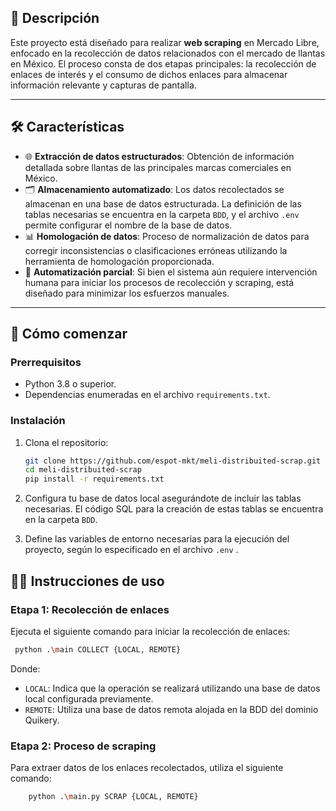 
## 📖 Descripción

Este proyecto está diseñado para realizar **web scraping** en Mercado Libre, enfocado en la recolección de datos relacionados con el mercado de llantas en México. El proceso consta de dos etapas principales: la recolección de enlaces de interés y el consumo de dichos enlaces para almacenar información relevante y capturas de pantalla.

---

## 🛠️ Características

- 🌐 **Extracción de datos estructurados**: Obtención de información detallada sobre llantas de las principales marcas comerciales en México.
- 🗂️ **Almacenamiento automatizado**: Los datos recolectados se almacenan en una base de datos estructurada. La definición de las tablas necesarias se encuentra en la carpeta `BDD`, y el archivo `.env` permite configurar el nombre de la base de datos.
- 📊 **Homologación de datos**: Proceso de normalización de datos para corregir inconsistencias o clasificaciones erróneas utilizando la herramienta de homologación proporcionada.
- 🔄 **Automatización parcial**: Si bien el sistema aún requiere intervención humana para iniciar los procesos de recolección y scraping, está diseñado para minimizar los esfuerzos manuales.

---

## 🚀 Cómo comenzar

### Prerrequisitos

- Python 3.8 o superior.
- Dependencias enumeradas en el archivo `requirements.txt`.

### Instalación

1. Clona el repositorio:

   ```bash
   git clone https://github.com/espot-mkt/meli-distribuited-scrap.git
   cd meli-distribuited-scrap
   pip install -r requirements.txt
   ```

2. Configura tu base de datos local asegurándote de incluir las tablas necesarias. El código SQL para la creación de estas tablas se encuentra en la carpeta `BDD`.

3. Define las variables de entorno necesarias para la ejecución del proyecto, según lo especificado en el archivo `.env` .

## 🧑‍💻 Instrucciones de uso

### Etapa 1: Recolección de enlaces

Ejecuta el siguiente comando para iniciar la recolección de enlaces:
    
   ```bash
    python .\main COLLECT {LOCAL, REMOTE}
```

Donde:

- `LOCAL`: Indica que la operación se realizará utilizando una base de datos local configurada previamente.
- `REMOTE`: Utiliza una base de datos remota alojada en la BDD del dominio Quikery.

### Etapa 2: Proceso de scraping

Para extraer datos de los enlaces recolectados, utiliza el siguiente comando:

```bash
    python .\main.py SCRAP {LOCAL, REMOTE}
```
